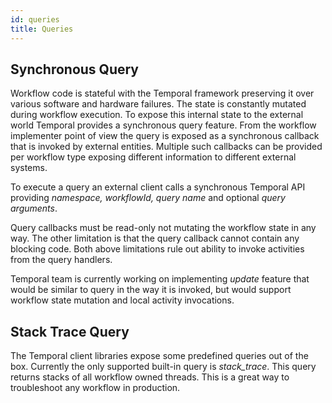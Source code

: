 ```yaml
---
id: queries
title: Queries
---
```


## Synchronous Query

Workflow code is stateful with the Temporal framework preserving it over various software and hardware failures. The state is constantly mutated during workflow execution. To expose this internal state to the external world Temporal provides a synchronous query feature. From the workflow implementer point of view the query is exposed as a synchronous callback that is invoked by external entities. Multiple such callbacks can be provided per workflow type exposing different information to different external systems.

To execute a query an external client calls a synchronous Temporal API providing _namespace, workflowId, query name_ and optional _query arguments_.

Query callbacks must be read-only not mutating the workflow state in any way. The other limitation is that the query callback cannot contain any blocking code. Both above limitations rule out ability to invoke activities from the query handlers.

Temporal team is currently working on implementing _update_ feature that would be similar to query in the way it is invoked, but would support workflow state mutation and local activity invocations.

## Stack Trace Query

The Temporal client libraries expose some predefined queries out of the box. Currently the only supported built-in query is _stack_trace_. This query returns stacks of all workflow owned threads. This is a great way to troubleshoot any workflow in production.
